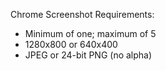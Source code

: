 Chrome Screenshot Requirements:
- Minimum of one; maximum of 5
- 1280x800 or 640x400
- JPEG or 24-bit PNG (no alpha)